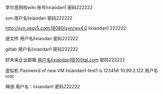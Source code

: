 学尔思网校wiki
账号lixiaodan1
密码222222

svn
用户名lixiaodan
密码222222

http://svn.xesv5.com:18080/svn/wx4.0
lixiaodan1
222222

提文件
用户名lixiaodan
密码222222

gitlab
用户名lixiaodan1
密码222222

好未来企业邮箱
用户名lixiaodan1@100tal.com
密码222222

虚拟机
Password of new VM lixiaodan1-test1 is 123456   10.99.2.122
用户名root

禅道
用户名：lixiaodan1
密码222222